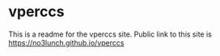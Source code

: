 # vperccs
This is a readme for the vperccs site.
Public link to this site is https://no3lunch.github.io/vperccs
